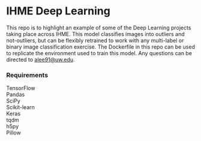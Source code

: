 # IHME Deep Learning  
  
This repo is to highlight an example of some of the Deep Learning projects taking place across IHME.  This model classifies images into outliers and not-outliers, but can be flexibly retrained to work with any multi-label or binary image classification exercise.  The Dockerfile in this repo can be used to replicate the environment used to train this model.  Any questions can be directed to alee91@uw.edu.

### Requirements  
  
TensorFlow  
Pandas  
SciPy  
Scikit-learn  
Keras  
tqdm  
h5py  
Pillow  
